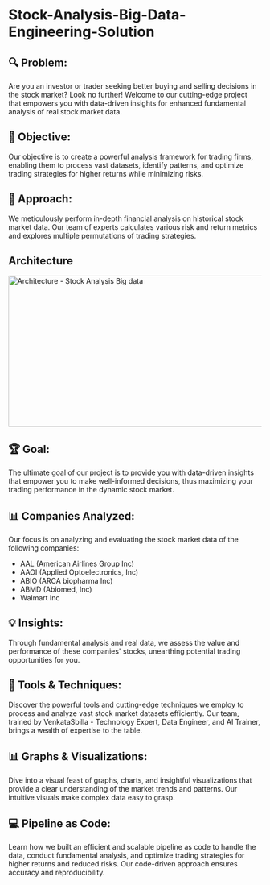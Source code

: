 # Stock-Analysis-Big-Data-Engineering-Solution


## 🔍 Problem:
Are you an investor or trader seeking better buying and selling decisions in the stock market? Look no further! Welcome to our cutting-edge project that empowers you with data-driven insights for enhanced fundamental analysis of real stock market data.

## 🎯 Objective:
Our objective is to create a powerful analysis framework for trading firms, enabling them to process vast datasets, identify patterns, and optimize trading strategies for higher returns while minimizing risks.

## 💼 Approach:
We meticulously perform in-depth financial analysis on historical stock market data. Our team of experts calculates various risk and return metrics and explores multiple permutations of trading strategies.

## Architecture

<img width="800" height="300" alt="Architecture - Stock Analysis Big data" src="https://github.com/Kousikdutta1/Stock-Analysis-Big-Data-Engineering-Solution/assets/106880838/a75ce24e-6358-4c97-9273-4db8669d7033">

## 🏆 Goal:
The ultimate goal of our project is to provide you with data-driven insights that empower you to make well-informed decisions, thus maximizing your trading performance in the dynamic stock market.

## 📊 Companies Analyzed:
Our focus is on analyzing and evaluating the stock market data of the following companies:
- AAL (American Airlines Group Inc)
- AAOI (Applied Optoelectronics, Inc)
- ABIO (ARCA biopharma Inc)
- ABMD (Abiomed, Inc)
- Walmart Inc

## 💡 Insights:
Through fundamental analysis and real data, we assess the value and performance of these companies' stocks, unearthing potential trading opportunities for you.

## 🔧 Tools & Techniques:
Discover the powerful tools and cutting-edge techniques we employ to process and analyze vast stock market datasets efficiently. Our team, trained by VenkataSbilla - Technology Expert, Data Engineer, and AI Trainer, brings a wealth of expertise to the table.

## 📊 Graphs & Visualizations:
Dive into a visual feast of graphs, charts, and insightful visualizations that provide a clear understanding of the market trends and patterns. Our intuitive visuals make complex data easy to grasp.

## 💻 Pipeline as Code:
Learn how we built an efficient and scalable pipeline as code to handle the data, conduct fundamental analysis, and optimize trading strategies for higher returns and reduced risks. Our code-driven approach ensures accuracy and reproducibility.

